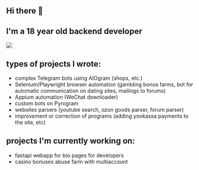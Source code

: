 ## Hi there 👋

## I'm a 18 year old backend developer

[![](https://skillicons.dev/icons?i=python,fastapi,postgresql,sqlite,selenium,html)](https://skillicons.dev)

## types of projects I wrote:
- complex Telegram bots using AIOgram (shops, etc.)
- Selenium/Playwright browser automation (gambling bonus farms, bot for automatic communication on dating sites, mailings to forums)
- Appium automation (WeChat downloader)
- custom bots on Pyrogram
- websites parsers (youtube search, ozon goods parser, forum parser)
- improvement or correction of programs (adding yookassa payments to the site, etc)

## projects I'm currently working on:
- fastapi webapp for bio pages for developers
- casino bonuses abuse farm with multiaccount 

